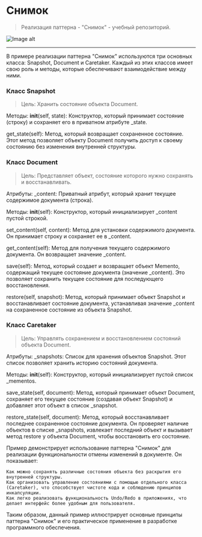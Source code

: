 # Снимок

>Реализация паттерна - "Снимок" - учебный репозиторий.


![Image alt](https://github.com/osadchii-serj/snapshot/raw/main/svg/pattern_napshot.svg)

***

В примере реализации паттерна "Снимок" используются три основных класса: Snapshot, Document и Caretaker. Каждый из этих классов имеет свою роль и методы, которые обеспечивают взаимодействие между ними.

### Класс Snapshot
> Цель: Хранить состояние объекта Document.

Методы:
__init__(self, state): 
Конструктор, который принимает состояние (строку) и сохраняет его в приватном атрибуте _state.

get_state(self): 
Метод, который возвращает сохраненное состояние. Этот метод позволяет объекту Document получить доступ к своему состоянию без изменения внутренней структуры.


### Класс Document
> Цель: Представляет объект, состояние которого нужно сохранять и восстанавливать.

Атрибуты:
_content: Приватный атрибут, который хранит текущее содержимое документа (строка).

Методы:
__init__(self): Конструктор, который инициализирует _content пустой строкой.

set_content(self, content): Метод для установки содержимого документа. Он принимает строку и сохраняет ее в _content.

get_content(self): Метод для получения текущего содержимого документа. Он возвращает значение _content.

save(self): Метод, который создает и возвращает объект Memento, содержащий текущее состояние документа (значение _content). Это позволяет сохранить текущее состояние для последующего восстановления.

restore(self, snapshot): Метод, который принимает объект Snapshot и восстанавливает состояние документа, устанавливая значение _content на сохраненное состояние из объекта Snapshot.

### Класс Caretaker
> Цель: Управлять сохранением и восстановлением состояний объекта Document.

Атрибуты:
_snapshots: Список для хранения объектов Snapshot. Этот список позволяет хранить историю состояний документа.

Методы:
__init__(self): Конструктор, который инициализирует пустой список _mementos.

save_state(self, document): Метод, который принимает объект Document, сохраняет его текущее состояние (создавая объект Snapshot) и добавляет этот объект в список _snapshot.

restore_state(self, document): Метод, который восстанавливает последнее сохраненное состояние документа. Он проверяет наличие объектов в списке _snapshots, извлекает последний объект и вызывает метод restore у объекта Document, чтобы восстановить его состояние.

Пример демонстрирует использование паттерна "Снимок" для реализации функциональности отмены изменений в документе. Он показывает:

    Как можно сохранять различные состояния объекта без раскрытия его внутренней структуры.
    Как организовать управление состояниями с помощью отдельного класса (Caretaker), что способствует чистоте кода и соблюдению принципов инкапсуляции.
    Как легко реализовать функциональность Undo/Redo в приложениях, что делает интерфейс более удобным для пользователя.

Таким образом, данный пример иллюстрирует основные принципы паттерна "Снимок" и его практическое применение в разработке программного обеспечения.
